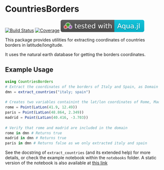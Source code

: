 # CountriesBorders

<!-- [![Stable](https://img.shields.io/badge/docs-stable-blue.svg)](https://disberd.github.io/CountriesBorders.jl/)
[![Dev](https://img.shields.io/badge/docs-dev-blue.svg)](https://disberd.github.io/CountriesBorders.jl/dev) -->
[![Build Status](https://github.com/disberd/CountriesBorders.jl/actions/workflows/CI.yml/badge.svg?branch=main)](https://github.com/disberd/CountriesBorders.jl/actions/workflows/CI.yml?query=branch%3Amain)
[![Coverage](https://codecov.io/gh/disberd/CountriesBorders.jl/branch/main/graph/badge.svg)](https://codecov.io/gh/disberd/CountriesBorders.jl)
[![Aqua QA](https://raw.githubusercontent.com/JuliaTesting/Aqua.jl/master/badge.svg)](https://github.com/JuliaTesting/Aqua.jl)

This package provides utilities for extracting coordinates of countries borders in latitude/longitude.

It uses the natural earth database for getting the borders coordinates.

## Example Usage
```julia
using CountriesBorders
# Extract the coordinates of the borders of Italy and Spain, as Domain from Meshes. This function is exported by CountriesBorders
dmn = extract_countries("italy; spain")

# Creates two variables containint the lat/lon coordinates of Rome, Madrid and Paris. SimpleLatLon is exported by CountriesBorders
rome = Point(LatLon(41.9, 12.49))
paris = Point(LatLon(48.864, 2.349))
madrid = Point(LatLon(40.416, -3.703))

# Verify that rome and madrid are included in the domain
rome in dmn # Returns true
madrid in dmn # Returns true
paris in dmn # Returns false as we only extracted italy and spain
```

See the docstring of `extract_countries` (and its extended help) for more details, or check the example notebook within the `notebooks` folder. A static version of the notebook is also available at [this link](https://rawcdn.githack.com/disberd/CountriesBorders.jl/main/notebooks/example_use.html)